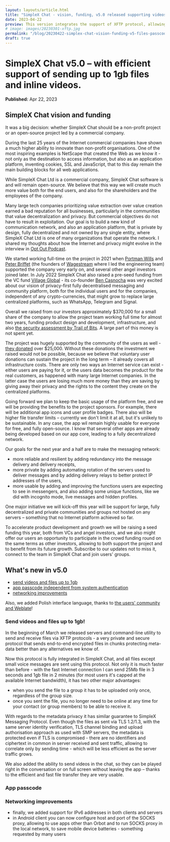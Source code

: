 ```yaml
---
layout: layouts/article.html
title: "SimpleX Chat - vision, funding, v5.0 released supporting videos and files up to 1gb"
date: 2023-04-22
preview: This version integrates the support of XFTP protocol, allowing to receive up to 1gb files, even when the sender is offline.
# image: images/20230301-xftp.jpg
permalink: "/blog/20230422-simplex-chat-vision-funding-v5-files-passcode.html"
draft: true
---
```


# SimpleX Chat v5.0 – with efficient support of sending up to 1gb files and inline videos.

**Published:** Apr 22, 2023

## SimpleX Chat vision and funding

It was a big decision: whether SimpleX Chat should be a non-profit project or an open-source project led by a commercial company.

During the last 25 years of the Internet commercial companies have shown a much higher ability to innovate than non-profit organisations. One of the most inspiring examples is NetScape that created the Web as we know it - not only as the destination to access information, but also as an application platform, inventing cookies, SSL and JavaScript, that to this day remain the main building blocks for all web applications.

While SimpleX Chat Ltd is a commercial company, SimpleX Chat software is and will remain open-source. We believe that this way we will create much more value both for the end users, and also for the shareholders and the employees of the company.

Many large tech companies prioritizing value extraction over value creation earned a bad reputation for all businesses, particularly in the communities that value decentralization and privacy. But commercial objectives do not have to result in exploitation. Our goal is to build a new kind of communication network, and also an application platform, that is private by design, fully decentralized and not owned by any single entity, where SimpleX Chat Ltd is one of many organizations that operate the network. I shared my thoughts about how the Internet and privacy might evolve in the interview in [Opt Out Podcast](https://optoutpod.com/episodes/s3e02-simplexchat/).

We started working full-time on the project in 2021 when [Portman Wills](https://www.linkedin.com/in/portmanwills/) and [Peter Briffet](https://www.linkedin.com/in/peterbriffett/) (the founders of [Wagestream](https://wagestream.com/en/) where I led the engineering team) supported the company very early on, and several other angel investors joined later. In July 2022 SimpleX Chat also raised a pre-seed funding from the VC fund [Village Global](https://www.villageglobal.vc) - its co-founder [Ben Casnocha](https://casnocha.com) was very excited about our vision of privacy-first fully decentralised messaging and community platform, both for the individual users and for the companies, independent of any crypto-currencies, that might grow to replace large centralized platforms, such as WhatsApp, Telegram and Signal.

Overall we raised from our investors approximately $370,000 for a small share of the company to allow the project team working full time for almost two years, funding product design and development, infrastructure, and also [the security assessment by Trail of Bits](https://simplex.chat/blog/20221108-simplex-chat-v4.2-security-audit-new-website.html). A large part of this money is not spent yet.

The project was hugely supported by the community of the users as well - [they donated](https://github.com/simplex-chat/simplex-chat#help-us-with-donations) over $25,000. Without these donations the investment we raised would not be possible, because we believe that voluntary user donations can sustain the project in the long term – it already covers all infrastructure costs. There are only two ways an Internet service can exist - either users are paying for it, or the users data becomes the product for the real customers, as happened with many large Internet companies. In the latter case the users are losing much more money than they are saving by giving away their privacy and the rights to the content they create on the centralized platforms.

Going forward we plan to keep the basic usage of the platform free, and we will be providing the benefits to the project sponsors. For example, there will be additional app icons and user profile badges. There also will be higher file transfer limits – currently we don't limit it at all, but it's unlikely to be sustainable. In any case, the app wil remain highly usable for everyone for free, and fully open-source. I know that several other apps are already being developed based on our app core, leading to a fully decentralized network.

Our goals for the next year and a half are to make the messaging network:
- more reliable and resilient by adding redundancy into the message delivery and delivery receipts,
- more private by adding automating rotation of the servers used to deliver messages and by adding delivery relays to better protect IP addresses of the users,
- more usable by adding and improving the functions users are expecting to see in messengers, and also adding some unique functions, like we did with incognito mode, live messages and hidden profiles.

One major initiative we will kick-off this year will be support for large, fully decentralized and private communities and groups not hosted on any servers – something that no Internet platform achieved so far.

To accelerate product development and growth we will be raising a seed funding this year, both from VCs and angel investors, and we also might offer our users an opportunity to participate in the crowd funding round on the same terms as other investors, allowing to both support the project and to benefit from its future growth. Subscribe to our updates not to miss it, connect to the team in SimpleX Chat and join users' groups.

## What's new in v5.0

- [send videos and files up to 1gb](#send-files-up-to-1gb)
- [app passcode independent from system authentication](#app-passcode)
- [networking improvements](#networking-improvements)

Also, we added Polish interface language, thanks to [the users' community and Weblate](https://github.com/simplex-chat/simplex-chat#help-translating-simplex-chat)!

### Send videos and files up to 1gb!

In the beginning of March we released servers and command-line utility to send and receive files via XFTP protocols - a very private and secure protocol that sends end-to-end encrypted files in chunks protecting meta-data better than any alternatives we know of.

Now this protocol is fully integrated in SimpleX Chat, and all files except small voice messages are sent using this protocol. Not only it is much faster than before - with the fast Internet connection I can send 25Mb file in 3 seconds and 1gb file in 2 minutes (for most users it's capped at the available Internet bandwidth), it has two other major advantages:

- when you send the file to a group it has to be uploaded only once, regardless of the group size.
- once you sent the file, you no longer need to be online at any time for your contact (or group members) to be able to receive it.

With regards to the metadata privacy it has similar guarantee to SimpleX Messaging Protocol. Even though the files as sent via TLS 1.2/1.3, with the same server identity verification, TLS channel binding and upload authorisation approach as used with SMP servers, the metadata is protected even if TLS is compromised - there are no identifiers and ciphertext in common in server received and sent traffic, allowing to correlate only by sending time - which will be less efficient as the server traffic grows.

We also added the ability to send videos in the chat, so they can be played right in the conversation or on full screen without leaving the app – thanks to the efficient and fast file transfer they are very usable.

### App passcode

### Networking improvements

- finally, we added support for IPv6 addresses in both clients and servers
- in Android client you can now configure host and port of the SOCKS proxy, allowing to use apps other than Orbot and to run SOCKS proxy in the local network, to save mobile device batteries - something requested by many users
